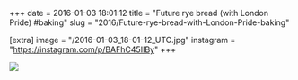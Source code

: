 +++
date = 2016-01-03 18:01:12
title = "Future rye bread (with London Pride) #baking"
slug = "2016/Future-rye-bread-with-London-Pride-baking"

[extra]
image = "/2016-01-03_18-01-12_UTC.jpg"
instagram = "https://instagram.com/p/BAFhC45IIBy"
+++

<img src="/2016-01-03_18-01-12_UTC.jpg" />
